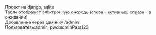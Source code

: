 Проект на django, sqlite <br>
Табло отображет электронную очередь (слева - активные, справа - в ожидании)  <br>
Добавление через админку /admin/  <br>
Пользователь:admin, pwd:adminPass123
